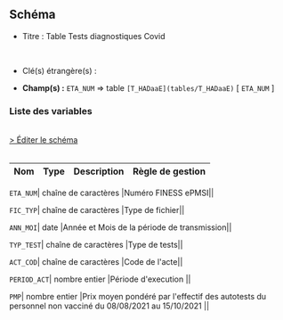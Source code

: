 ## Schéma


- Titre : Table Tests diagnostiques Covid
<br />



- Clé(s) étrangère(s) : <br />

- **Champ(s) :** `ETA_NUM`
  => table `[T_HADaaE](tables/T_HADaaE)` [ `ETA_NUM` ]<br />

 
### Liste des variables
<br />
<div>
    <a href="https://gitlab.com/healthdatahub/applications-du-hdh/schema-snds/-/tree/master/schemas/PMSI HAD/T_HADaaSUP_DSC.json"
       target="_blank" rel="noopener noreferrer">> Éditer le schéma</a>
</div>
<br />

Nom | Type | Description | Règle de gestion
-|-|-|-



`ETA_NUM`| chaîne de caractères |Numéro FINESS ePMSI||

`FIC_TYP`| chaîne de caractères |Type de fichier||

`ANN_MOI`| date |Année et Mois de la période de transmission||

`TYP_TEST`| chaîne de caractères |Type de tests||

`ACT_COD`| chaîne de caractères |Code de l'acte||

`PERIOD_ACT`| nombre entier |Période d'execution ||

`PMP`| nombre entier |Prix moyen pondéré par l'effectif des autotests du personnel non vacciné du 08/08/2021 au 15/10/2021 ||
